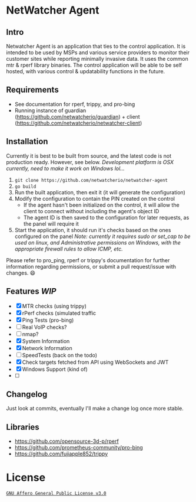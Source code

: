 # NetWatcher Agent

## Intro

Netwatcher Agent is an application that ties to the control application. It is intended to be used by MSPs and various service providers to monitor their customer sites while reporting minimally invasive data. It uses the common mtr & rperf library binaries. The control application will be able to be self hosted, with various control & updatability functions in the future.

## Requirements

- See documentation for rperf, trippy, and pro-bing
- Running instance of guardian (https://github.com/netwatcherio/guardian) + client (https://github.com/netwatcherio/netwatcher-client)

## Installation

Currently it is best to be built from source, and the latest code is not production ready. However, see below. *Development platform is OSX currently, need to make it work on Windows lol...*

1. `git clone https://github.com/netwatcherio/netwatcher-agent`
2. `go build`
3. Run the built application, then exit it (it will generate the configuration)
4. Modify the configuration to contain the PIN created on the control
   * If the agent hasn't been initialized on the control, it will allow the client to connect without including the agent's object ID
   * The agent ID is then saved to the configuration for later requests, as the panel will require it
5. Start the application, it should run it's checks based on the ones configured on the panel
   *Note: currently it requires sudo or set_cap to be used on linux, and Administrative permissions on Windows, with the appropriate firewall rules to allow ICMP, etc.*

Please refer to pro_ping, rperf or trippy's documentation for further information regarding permissions, or submit a pull request/issue with changes. 😄

## Features *WIP*

* [X]  MTR checks (using trippy)
* [X]  rPerf checks (simulated traffic
* [X]  Ping Tests (pro-bing)
* [ ]  Real VoIP checks?
* [ ]  nmap?
* [X]  System Information
* [X]  Network Information
* [ ]  SpeedTests (back on the todo)
* [X]  Check targets fetched from API using WebSockets and JWT
* [X]  Windows Support (kind of)
* [ ]

## Changelog

Just look at commits, eventually I'll make a change log once more stable.

## Libraries

- https://github.com/opensource-3d-p/rperf
- https://github.com/prometheus-community/pro-bing
- https://github.com/fujiapple852/trippy

# License

[`GNU Affero General Public License v3.0`](https://github.com/netwatcherio/netwatcher-agent/blob/master/LICENSE.md)
